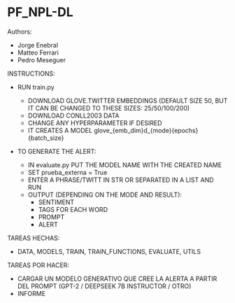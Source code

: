 # PF_NPL-DL
 
Authors:
- Jorge Enebral
- Matteo Ferrari
- Pedro Meseguer


INSTRUCTIONS:

- RUN train.py
    - DOWNLOAD GLOVE.TWITTER EMBEDDINGS (DEFAULT SIZE 50, BUT IT CAN BE CHANGED TO THESE SIZES: 25/50/100/200)
    - DOWNLOAD CONLL2003 DATA
    - CHANGE ANY HYPERPARAMETER IF DESIRED
    - IT CREATES A MODEL glove_{emb_dim}d_{mode}{epochs}{batch_size}

- TO GENERATE THE ALERT:
    - IN evaluate.py PUT THE MODEL NAME WITH THE CREATED NAME
    - SET prueba_externa = True
    - ENTER A PHRASE/TWITT IN STR OR SEPARATED IN A LIST AND RUN
    - OUTPUT (DEPENDING ON THE MODE AND RESULT):
        - SENTIMENT
        - TAGS FOR EACH WORD
        - PROMPT
        - ALERT


TAREAS HECHAS:
- DATA, MODELS, TRAIN, TRAIN_FUNCTIONS, EVALUATE, UTILS

TAREAS POR HACER:
- CARGAR UN MODELO GENERATIVO QUE CREE LA ALERTA A PARTIR DEL PROMPT (GPT-2 / DEEPSEEK 7B INSTRUCTOR / OTRO)
- INFORME
